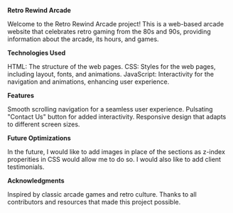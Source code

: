 **Retro Rewind Arcade**

Welcome to the Retro Rewind Arcade project! This is a web-based arcade website that celebrates retro gaming from the 80s and 90s, providing information about the arcade, its hours, and games.

**Technologies Used**

HTML: The structure of the web pages.
CSS: Styles for the web pages, including layout, fonts, and animations.
JavaScript: Interactivity for the navigation and animations, enhancing user experience.

**Features**

Smooth scrolling navigation for a seamless user experience.
Pulsating "Contact Us" button for added interactivity.
Responsive design that adapts to different screen sizes.

**Future Optimizations**

In the future, I would like to add images in place of the sections as z-index properities in CSS would allow me to do so. I would also like to add client testimonials. 

**Acknowledgments**

Inspired by classic arcade games and retro culture.
Thanks to all contributors and resources that made this project possible.

